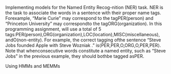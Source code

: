 Implementing models for the Named Entity Recog-nition (NER) task.  NER is the task to associate the words in a sentence with their proper name tags.  Forexample, “Marie Curie” may correspond to the tagPER(person) and “Princeton University” may correspondto the tagORG(organization).  In this programming assignment, will use a total of 5 tags:PER(person),ORG(organization),LOC(location),MISC(miscellaneous), andO(non-entity).  For example, the correct tagging ofthe sentence “Steve Jobs founded Apple with Steve Wozniak .”  is⟨PER,PER,O,ORG,O,PER,PER⟩.  Note that whenconsecutive words constitute a named entity, such as “Steve Jobs” in the previous example, they should bothbe tagged asPER.


Using HMMs and MEMMs
